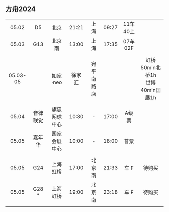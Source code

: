## 方舟2024

|        |          |              |        |          |       |          |        |
| :----: | :------: | :----------: | :----: | :------: | :---: | :------: | :----: |
| 05.02  |    D5    |     北京     | 21:21  |   上海   | 09:27 | 11车40上 |        |
| 05.03  |   G13    |    北京南    | 13:00  |   上海   | 17:35 | 07车02F  |        |
|        |          |              |        |          |       |          |        |
|05.03-05|          |   如家·neo   | 徐家汇 |宛平南路店|       |          | 虹桥50min北桥1h<br>世博40min国展1h |
|        |          |              |        |          |       |          |        |
| 05.04  | 音律联觉 | 旗忠网球中心 | 10:30  |    -     | 17:00 |  A级票   |        |
| 05.05  |  嘉年华  | 国家会展中心 | 10:00  |    -     | 18:00 |   普票   |        |
|        |          |              |        |          |       |          |        |
| 05.05  |   G24    |   上海虹桥   | 17:00  |  北京南  | 21:33 |   车  F  | 待购买 |
| 05.05  |   G28  * |   上海虹桥   | 19:00  |  北京南  | 23:18 |   车  F  | 待购买 |
|        |          |              |        |          |       |          |        |
